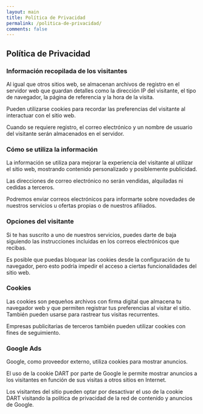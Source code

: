 ```yaml
---
layout: main
title: Política de Privacidad
permalink: /politica-de-privacidad/
comments: false
---
```


## Política de Privacidad

### Información recopilada de los visitantes
Al igual que otros sitios web, se almacenan archivos de registro en el servidor web que guardan detalles como la dirección IP del visitante, el tipo de navegador, la página de referencia y la hora de la visita.

Pueden utilizarse cookies para recordar las preferencias del visitante al interactuar con el sitio web.

Cuando se requiere registro, el correo electrónico y un nombre de usuario del visitante serán almacenados en el servidor.

### Cómo se utiliza la información
La información se utiliza para mejorar la experiencia del visitante al utilizar el sitio web, mostrando contenido personalizado y posiblemente publicidad.

Las direcciones de correo electrónico no serán vendidas, alquiladas ni cedidas a terceros.

Podremos enviar correos electrónicos para informarte sobre novedades de nuestros servicios u ofertas propias o de nuestros afiliados.

### Opciones del visitante
Si te has suscrito a uno de nuestros servicios, puedes darte de baja siguiendo las instrucciones incluidas en los correos electrónicos que recibas.

Es posible que puedas bloquear las cookies desde la configuración de tu navegador, pero esto podría impedir el acceso a ciertas funcionalidades del sitio web.

### Cookies
Las cookies son pequeños archivos con firma digital que almacena tu navegador web y que permiten registrar tus preferencias al visitar el sitio. También pueden usarse para rastrear tus visitas recurrentes.

Empresas publicitarias de terceros también pueden utilizar cookies con fines de seguimiento.

### Google Ads
Google, como proveedor externo, utiliza cookies para mostrar anuncios.

El uso de la cookie DART por parte de Google le permite mostrar anuncios a los visitantes en función de sus visitas a otros sitios en Internet.

Los visitantes del sitio pueden optar por desactivar el uso de la cookie DART visitando la política de privacidad de la red de contenido y anuncios de Google.